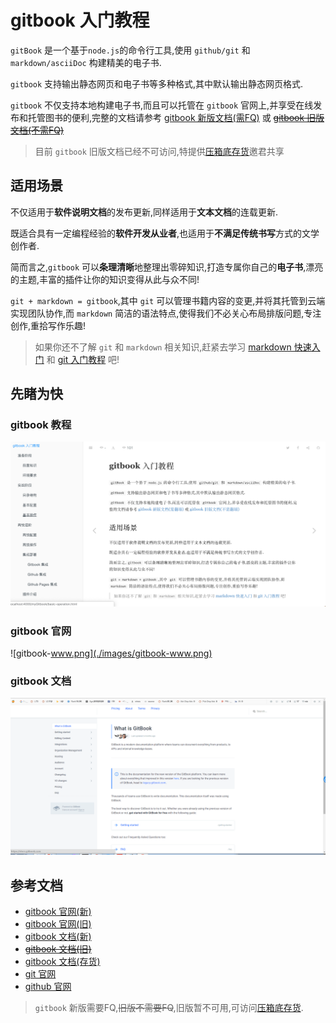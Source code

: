 # gitbook 入门教程

`gitBook` 是一个基于`node.js`的命令行工具,使用 `github/git` 和 `markdown/asciiDoc` 构建精美的电子书.

`gitbook` 支持输出静态网页和电子书等多种格式,其中默认输出静态网页格式.

`gitbook` 不仅支持本地构建电子书,而且可以托管在 `gitbook` 官网上,并享受在线发布和托管图书的便利,完整的文档请参考 [gitbook 新版文档(需FQ)][docs.gitbook.com] 或 ~~[gitbook 旧版文档(不需FQ)][toolchain.gitbook.com]~~

> 目前 `gitbook` 旧版文档已经不可访问,特提供[压箱底存货][gitbook-official]邀君共享

## 适用场景

不仅适用于**软件说明文档**的发布更新,同样适用于**文本文档**的连载更新.

既适合具有一定编程经验的**软件开发从业者**,也适用于**不满足传统书写**方式的文学创作者.

简而言之,`gitbook` 可以**条理清晰**地整理出零碎知识,打造专属你自己的**电子书**,漂亮的主题,丰富的插件让你的知识变得从此与众不同!

`git + markdown = gitbook`,其中 `git` 可以管理书籍内容的变更,并将其托管到云端实现团队协作,而 `markdown` 简洁的语法特点,使得我们不必关心布局排版问题,专注创作,重拾写作乐趣!

> 如果你还不了解 `git` 和 `markdown` 相关知识,赶紧去学习 [markdown 快速入门](https://snowdreams1006.github.io/markdown/) 和 [git 入门教程](https://snowdreams1006.github.io/git/) 吧!

## 先睹为快

### gitbook 教程

![gitbook-preview.png](./images/gitbook-preview.png)

### gitbook 官网

![gitbook-www.png](./images/gitbook-www.png)

### gitbook 文档

![gitbook-doc.png](./images/gitbook-doc.png)

## 参考文档

- [gitbook 官网(新)][www.gitbook.com]
- [gitbook 官网(旧)][legacy.gitbook.com]
- [gitbook 文档(新)][docs.gitbook.com]
- ~~[gitbook 文档(旧)][toolchain.gitbook.com]~~
- [gitbook 文档(存货)][gitbook-official]
- [git 官网][git-scm.com]
- [github 官网][github.com]

>`gitbook` 新版需要FQ,~~旧版不需要FQ~~,旧版暂不可用,可访问[压箱底存货][gitbook-official]. 

<!-- 链接引用 -->
[www.gitbook.com]: https://www.gitbook.com/ "https://www.gitbook.com/"
[legacy.gitbook.com]: https://legacy.gitbook.com/ "https://legacy.gitbook.com/"
[docs.gitbook.com]: https://docs.gitbook.com/ "https://docs.gitbook.com/"
[toolchain.gitbook.com]: https://toolchain.gitbook.com/ "https://toolchain.gitbook.com/"
[gitbook-official]: https://snowdreams1006.github.io/gitbook-official/
[git-scm.com]: https://git-scm.com/ "https://git-scm.com/"
[github.com]: https://github.com/ "https://github.com/"
